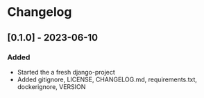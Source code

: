 # Changelog

## [0.1.0] - 2023-06-10

### Added

- Started the a fresh django-project
- Added gitignore, LICENSE, CHANGELOG.md, requirements.txt, dockerignore, VERSION
